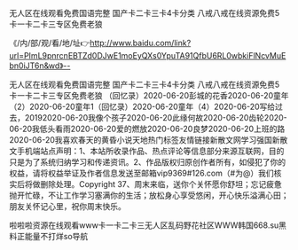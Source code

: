 无人区在线观看免费国语完整
国产卡二卡三卡4卡分类
八戒八戒在线资源免费5
卡一卡二卡三专区免费老狼


《/内/部/观/看/地/址👉http://www.baidu.com/link?url=PImL9pnrcnEBTZd0DJwE1moEyQXs0YpuTA91QfbU6RL0wbkiFlNcvMuEbn0iJT6n&wd》--

无人区在线观看免费国语完整
国产卡二卡三卡4卡分类
八戒八戒在线资源免费5
卡一卡二卡三专区免费老狼
（回忆录）2020-06-20彭城的花香2020-06-20童年（2）2020-06-20童年1（回忆录）2020-06-20童年（4）2020-06-20写给过去，20192020-06-20我像个孩子2020-06-20此缘何故2020-06-20齿轮2020-06-20我低头看雨2020-06-20爱的燃放2020-06-20良梦2020-06-20上班的路2020-06-20我喜欢春天的黄昏小说天地热门标签友情链接新散文网学习强国新散文手机端站点声明：1、本站所收录作品、热点评论等信息部分来源互联网，目的只是为了系统归纳学习和传递资讯。2、作品版权归原创作者所有，如侵犯了你的权益，请将权益举证及作者信息发送至邮箱vip9369#126.com（#为@）我们核实后将做删除处理。Copyright
	37、周末来临，送你个关怀愿你舒坦；忘记疲惫抛开忙碌，不让工作学习塞满你的生活；放松身心享受悠闲，开心快乐溢满心田；朋友关怀记心里，祝你周末快乐。





啦啦啦资源在线观看www卡一卡二卡三无人区乱码野花社区WWW韩国668.su黑料正能量不打烊so导航
